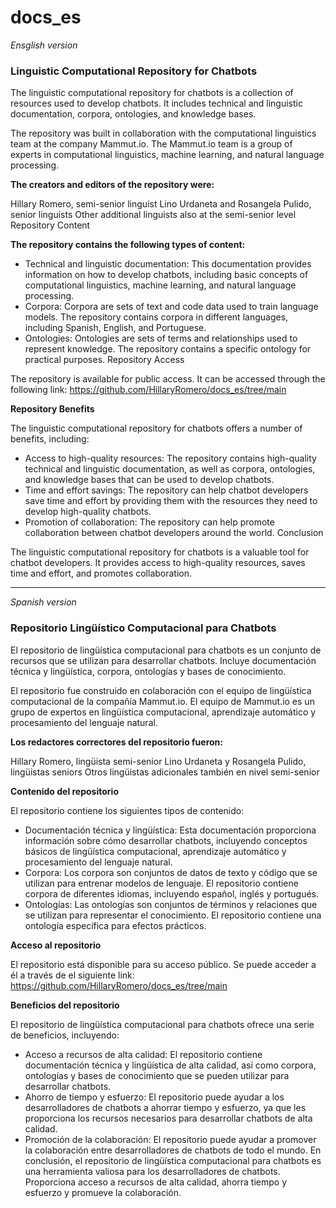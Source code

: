# docs_es

*Ensglish version*

### Linguistic Computational Repository for Chatbots

The linguistic computational repository for chatbots is a collection of resources used to develop chatbots. It includes technical and linguistic documentation, corpora, ontologies, and knowledge bases.

The repository was built in collaboration with the computational linguistics team at the company Mammut.io. The Mammut.io team is a group of experts in computational linguistics, machine learning, and natural language processing.

**The creators and editors of the repository were:**

Hillary Romero, semi-senior linguist
Lino Urdaneta and Rosangela Pulido, senior linguists
Other additional linguists also at the semi-senior level
Repository Content

**The repository contains the following types of content:**

- Technical and linguistic documentation: This documentation provides information on how to develop chatbots, including basic concepts of computational linguistics, machine learning, and natural language processing.
- Corpora: Corpora are sets of text and code data used to train language models. The repository contains corpora in different languages, including Spanish, English, and Portuguese.
- Ontologies: Ontologies are sets of terms and relationships used to represent knowledge. The repository contains a specific ontology for practical purposes.
Repository Access

The repository is available for public access. It can be accessed through the following link: https://github.com/HillaryRomero/docs_es/tree/main

**Repository Benefits**

The linguistic computational repository for chatbots offers a number of benefits, including:

- Access to high-quality resources: The repository contains high-quality technical and linguistic documentation, as well as corpora, ontologies, and knowledge bases that can be used to develop chatbots.
- Time and effort savings: The repository can help chatbot developers save time and effort by providing them with the resources they need to develop high-quality chatbots.
- Promotion of collaboration: The repository can help promote collaboration between chatbot developers around the world.
Conclusion

The linguistic computational repository for chatbots is a valuable tool for chatbot developers. It provides access to high-quality resources, saves time and effort, and promotes collaboration.

_____________________


*Spanish version*

 ### Repositorio Lingüístico Computacional para Chatbots

El repositorio de lingüística computacional para chatbots es un conjunto de recursos que se utilizan para desarrollar chatbots. Incluye documentación técnica y lingüística, corpora, ontologías y bases de conocimiento.

El repositorio fue construido en colaboración con el equipo de lingüística computacional de la compañía Mammut.io. El equipo de Mammut.io es un grupo de expertos en lingüística computacional, aprendizaje automático y procesamiento del lenguaje natural.

**Los redactores correctores del repositorio fueron:**

Hillary Romero, lingüista semi-senior
Lino Urdaneta y Rosangela Pulido, lingüistas seniors
Otros lingüistas adicionales también en nivel semi-senior

**Contenido del repositorio**

El repositorio contiene los siguientes tipos de contenido:

- Documentación técnica y lingüística: Esta documentación proporciona información sobre cómo desarrollar chatbots, incluyendo conceptos básicos de lingüística computacional, aprendizaje automático y procesamiento del lenguaje natural.
- Corpora: Los corpora son conjuntos de datos de texto y código que se utilizan para entrenar modelos de lenguaje. El repositorio contiene corpora de diferentes idiomas, incluyendo español, inglés y portugués.
- Ontologías: Las ontologías son conjuntos de términos y relaciones que se utilizan para representar el conocimiento. El repositorio contiene una ontología específica para efectos prácticos.


**Acceso al repositorio**

El repositorio está disponible para su acceso público. Se puede acceder a él a través de el siguiente link: https://github.com/HillaryRomero/docs_es/tree/main

**Beneficios del repositorio**

El repositorio de lingüística computacional para chatbots ofrece una serie de beneficios, incluyendo:

- Acceso a recursos de alta calidad: El repositorio contiene documentación técnica y lingüística de alta calidad, así como corpora, ontologías y bases de conocimiento que se pueden utilizar para desarrollar chatbots.
- Ahorro de tiempo y esfuerzo: El repositorio puede ayudar a los desarrolladores de chatbots a ahorrar tiempo y esfuerzo, ya que les proporciona los recursos necesarios para desarrollar chatbots de alta calidad.
- Promoción de la colaboración: El repositorio puede ayudar a promover la colaboración entre desarrolladores de chatbots de todo el mundo.
En conclusión, el repositorio de lingüística computacional para chatbots es una herramienta valiosa para los desarrolladores de chatbots. Proporciona acceso a recursos de alta calidad, ahorra tiempo y esfuerzo y promueve la colaboración.